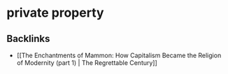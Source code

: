 # private property



<a id="orgadcd5f0"></a>

## Backlinks

-   [[The Enchantments of Mammon: How Capitalism Became the Religion of Modernity (part 1) | The Regrettable Century]]

